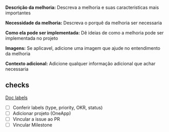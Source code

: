 
**Descrição da melhoria:**
Descreva a melhoria e suas caracteristicas mais importantes

**Necessidade da melhoria:**
Descreva o porquê da melhoria ser necessaria

**Como ela pode ser implementada:**
Dê ideias de como a melhoria pode ser implementada no projeto

**Imagens:**
Se aplicavel, adicione uma imagem que ajude no entendimento da melhoria

**Contexto adicional:**
Adicione qualquer informação adicional que achar necessaria


## checks

  [Doc labels](https://github.com/SuaMusica/OneApp/wiki/Labels)

- [ ] Conferir labels (type, priority, OKR, status)
- [ ] Adicionar projeto (OneApp)
- [ ] Vincular a issue ao PR
- [ ] Vincular Milestone
